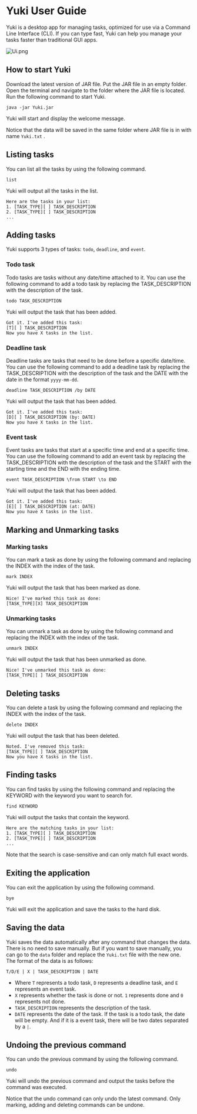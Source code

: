 # Yuki User Guide

Yuki is a desktop app for managing tasks, 
optimized for use via a Command Line Interface (CLI). 
If you can type fast, Yuki can help you manage your 
tasks faster than traditional GUI apps.

![Ui.png](Ui.png)

## How to start Yuki
Download the latest version of JAR file.
Put the JAR file in an empty folder.
Open the terminal and navigate to the folder where the JAR file is located.
Run the following command to start Yuki.
```
java -jar Yuki.jar
```
Yuki will start and display the welcome message.

Notice that the data will be saved in the same folder where JAR file is in with name `Yuki.txt` .

## Listing tasks
You can list all the tasks by using the following command.
```
list
```
Yuki will output all the tasks in the list.
```
Here are the tasks in your list:
1. [TASK_TYPE][ ] TASK_DESCRIPTION
2. [TASK_TYPE][ ] TASK_DESCRIPTION
...
```


## Adding tasks

Yuki supports 3 types of tasks: `todo`, `deadline`, and `event`.

### Todo task
Todo tasks are tasks without any date/time attached to it.
You can use the following command to add a todo task by replacing the 
TASK_DESCRIPTION with the description of the task.
```
todo TASK_DESCRIPTION
```
Yuki will output the task that has been added.
```
Got it. I've added this task:
[T][ ] TASK_DESCRIPTION
Now you have X tasks in the list.
```
### Deadline task
Deadline tasks are tasks that need to be done before a specific date/time.
You can use the following command to add a deadline task by replacing the
TASK_DESCRIPTION with the description of the task and the DATE with the date
in the format `yyyy-mm-dd`.
```
deadline TASK_DESCRIPTION /by DATE
```
Yuki will output the task that has been added.
```
Got it. I've added this task:
[D][ ] TASK_DESCRIPTION (by: DATE)
Now you have X tasks in the list.
```
### Event task
Event tasks are tasks that start at a specific time and end at a specific time.
You can use the following command to add an event task by replacing the
TASK_DESCRIPTION with the description of the task and the START with the starting time
and the END with the ending time.
```
event TASK_DESCRIPTION \from START \to END
```
Yuki will output the task that has been added.
```
Got it. I've added this task:
[E][ ] TASK_DESCRIPTION (at: DATE)
Now you have X tasks in the list.
```
## Marking and Unmarking tasks
### Marking tasks
You can mark a task as done by using the following command and replacing the INDEX with the index of the task.
```
mark INDEX
```
Yuki will output the task that has been marked as done.
```
Nice! I've marked this task as done:
[TASK_TYPE][X] TASK_DESCRIPTION
```
### Unmarking tasks
You can unmark a task as done by using the following command and replacing the INDEX with the index of the task.
```
unmark INDEX
```
Yuki will output the task that has been unmarked as done.
```
Nice! I've unmarked this task as done:
[TASK_TYPE][ ] TASK_DESCRIPTION
```
## Deleting tasks
You can delete a task by using the following command and replacing the INDEX with the index of the task.
```
delete INDEX
```
Yuki will output the task that has been deleted.
```
Noted. I've removed this task:
[TASK_TYPE][ ] TASK_DESCRIPTION
Now you have X tasks in the list.
```
## Finding tasks
You can find tasks by using the following command and replacing the KEYWORD with the keyword you want to search for.
```
find KEYWORD
```
Yuki will output the tasks that contain the keyword.
```
Here are the matching tasks in your list:
1. [TASK_TYPE][ ] TASK_DESCRIPTION
2. [TASK_TYPE][ ] TASK_DESCRIPTION
...
```
Note that the search is case-sensitive and can only match full exact words.

## Exiting the application
You can exit the application by using the following command.
```
bye
```
Yuki will exit the application and save the tasks to the hard disk.

## Saving the data
Yuki saves the data automatically after any command that changes the data.
There is no need to save manually. But if you want to save manually, you can go to the `data` folder and replace the `Yuki.txt` file with the new one.
The format of the data is as follows:
```
T/D/E | X | TASK_DESCRIPTION | DATE
```
- Where `T` represents a todo task, `D` represents a deadline task, and `E` represents an event task.
- `X` represents whether the task is done or not. `1` represents done and `0` represents not done.
- `TASK_DESCRIPTION` represents the description of the task.
- `DATE` represents the date of the task. If the task is a todo task, the date will be empty.
And if it is a event task, there will be two dates separated by a `|`.

## Undoing the previous command
You can undo the previous command by using the following command.
```
undo
```
Yuki will undo the previous command and output the tasks before the command was executed.

Notice that the undo command can only undo the latest command.
Only marking, adding and deleting commands can be undone.
